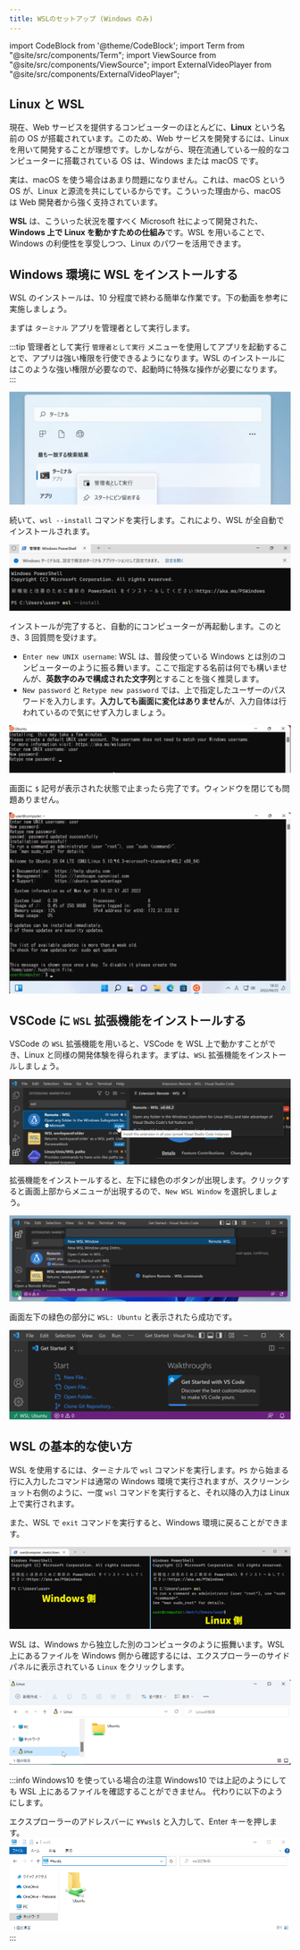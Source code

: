 ```yaml
---
title: WSLのセットアップ (Windows のみ)
---
```


import CodeBlock from '@theme/CodeBlock';
import Term from "@site/src/components/Term";
import ViewSource from "@site/src/components/ViewSource";
import ExternalVideoPlayer from "@site/src/components/ExternalVideoPlayer";

## Linux と WSL

現在、Web サービスを提供するコンピューターのほとんどに、**Linux** という名前の OS が搭載されています。このため、Web サービスを開発するには、Linux を用いて開発することが理想です。しかしながら、現在流通している一般的なコンピューターに搭載されている OS は、Windows または macOS です。

実は、macOS を使う場合はあまり問題になりません。これは、macOS という OS が、Linux と源流を共にしているからです。こういった理由から、macOS は Web 開発者から強く支持されています。

**WSL** は、こういった状況を覆すべく Microsoft 社によって開発された、**Windows 上で Linux を動かすための仕組み**です。WSL を用いることで、Windows の利便性を享受しつつ、Linux のパワーを活用できます。

## Windows 環境に WSL をインストールする

WSL のインストールは、10 分程度で終わる簡単な作業です。下の動画を参考に実施しましょう。

<ExternalVideoPlayer src="https://www.youtube.com/embed/aRf7NYZpUa0" />

まずは `ターミナル` アプリを管理者として実行します。

:::tip 管理者として実行
`管理者として実行` メニューを使用してアプリを起動することで、アプリは強い権限を行使できるようになります。WSL のインストールにはこのような強い権限が必要なので、起動時に特殊な操作が必要になります。
:::

![管理者として実行](run-as-administrator.png)

続いて、`wsl --install` コマンドを実行します。これにより、WSL が全自動でインストールされます。

![コマンドを打つ](type-wsl-install.png)

インストールが完了すると、自動的にコンピューターが再起動します。このとき、3 回質問を受けます。

- `Enter new UNIX username`: WSL は、普段使っている Windows とは別のコンピューターのように振る舞います。ここで指定する名前は何でも構いませんが、**英数字のみで構成された文字列**とすることを強く推奨します。
- `New password` と `Retype new password` では、上で指定したユーザーのパスワードを入力します。**入力しても画面に変化はありません**が、入力自体は行われているので気にせず入力しましょう。

![ユーザーを作成する](type-password.png)

画面に `$` 記号が表示された状態で止まったら完了です。ウィンドウを閉じても問題ありません。

![完成](completed.png)

## VSCode に `WSL` 拡張機能をインストールする

VSCode の `WSL` 拡張機能を用いると、VSCode を WSL 上で動かすことができ、Linux と同様の開発体験を得られます。まずは、`WSL` 拡張機能をインストールしましょう。

![WSL 拡張機能のインストール](./install-wsl-extension.png)

拡張機能をインストールすると、左下に緑色のボタンが出現します。クリックすると画面上部からメニューが出現するので、`New WSL Window` を選択しましょう。

![WSLに接続](./connect-to-wsl.png)

画面左下の緑色の部分に `WSL: Ubuntu` と表示されたら成功です。

![接続完了](./connected.png)

## WSL の基本的な使い方

WSL を使用するには、ターミナルで `wsl` コマンドを実行します。`PS` から始まる行に入力したコマンドは通常の Windows 環境で実行されますが、スクリーンショット右側のように、一度 `wsl` コマンドを実行すると、それ以降の入力は Linux 上で実行されます。

また、WSL で `exit` コマンドを実行すると、Windows 環境に戻ることができます。

![Linuxに入る](./go-into-linux.png)

WSL は、Windows から独立した別のコンピュータのように振舞います。WSL 上にあるファイルを Windows 側から確認するには、エクスプローラーのサイドパネルに表示されている `Linux` をクリックします。

![WSL 側のファイルを Windows のエクスプローラーから表示する](./show-linux-files.png)

:::info Windows10 を使っている場合の注意
Windows10 では上記のようにしても WSL 上にあるファイルを確認することができません。
代わりに以下のようにします。

エクスプローラーのアドレスバーに `¥¥wsl$` と入力して、Enter キーを押します。
![WSL 側のファイルを Windows のエクスプローラーから表示する(Windows10)](./show-linux-files-windows10.png)
:::
